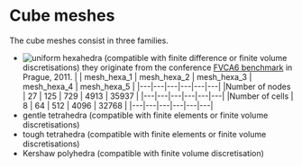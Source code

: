 # Cube meshes
The cube meshes consist in three families.
- ![uniform hexahedra](3DHexaèdres/mesh_hexa_2.jpg) (compatible with finite difference or finite volume discretisations)
  they originate from the conference [FVCA6 benchmark](https://github.com/ndjinga/FVCA\_Meshes) in Prague, 2011.
  | | mesh\_hexa\_1 | mesh\_hexa\_2 | mesh\_hexa\_3 | mesh\_hexa\_4 | mesh\_hexa\_5 |
  |---|---|---|---|---|---|
  |Number of nodes | 27 | 125 | 729 | 4913 | 35937 |
  |---|---|---|---|---|---|
  |Number of cells | 8 | 64 | 512 | 4096 | 32768 |
  |---|---|---|---|---|---|
- gentle tetrahedra (compatible with finite elements or finite volume discretisations)
- tough tetrahedra (compatible with finite elements or finite volume discretisations)
- Kershaw polyhedra (compatible with finite volume discretisation)

